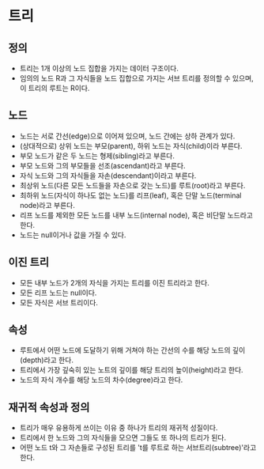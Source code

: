 # 트리
## 정의
* 트리는 1개 이상의 노드 집합을 가지는 데이터 구조이다.
* 임의의 노드 R과 그 자식들을 노드 집합으로 가지는 서브 트리를 정의할 수 있으며, 이 트리의 루트는 R이다.

## 노드
* 노드는 서로 간선(edge)으로 이어져 있으며, 노드 간에는 상하 관계가 있다.
* (상대적으로) 상위 노드는 부모(parent), 하위 노드는 자식(child)이라 부른다.
* 부모 노드가 같은 두 노드는 형제(sibling)라고 부른다.
* 부모 노드와 그의 부모들을 선조(ascendant)라고 부른다.
* 자식 노드와 그의 자식들을 자손(descendant)이라고 부른다.
* 최상위 노드(다른 모든 노드들을 자손으로 갖는 노드)를 루트(root)라고 부른다.
* 최하위 노드(자식이 하나도 없는 노드)를 리프(leaf), 혹은 단말 노드(terminal node)라고 부른다.
* 리프 노드를 제외한 모든 노드를 내부 노드(internal node), 혹은 비단말 노드라고 한다.
* 노드는 null이거나 값을 가질 수 있다.

## 이진 트리
* 모든 내부 노드가 2개의 자식을 가지는 트리를 이진 트리라고 한다.
* 모든 리프 노드는 null이다.
* 모든 자식은 서브 트리이다.

## 속성
* 루트에서 어떤 노드에 도달하기 위해 거쳐야 하는 간선의 수를 해당 노드의 깊이(depth)라고 한다.
* 트리에서 가장 깊숙히 있는 노트의 깊이를 해당 트리의 높이(height)라고 한다.
* 노드의 자식 개수를 해당 노드의 차수(degree)라고 한다.

## 재귀적 속성과 정의
* 트리가 매우 유용하게 쓰이는 이유 중 하나가 트리의 재귀적 성질이다.
* 트리에서 한 노드와 그의 자식들을 모으면 그들도 또 하나의 트리가 된다.
* 어떤 노드 t와 그 자손들로 구성된 트리를 't를 루트로 하는 서브트리(subtree)'라고 한다.
